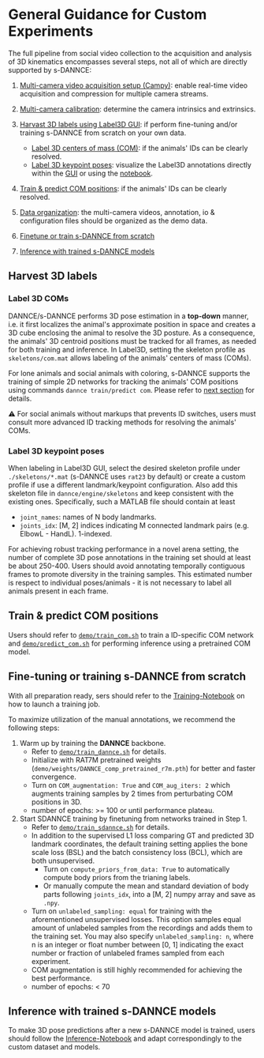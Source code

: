 # General Guidance for Custom Experiments

The full pipeline from social video collection to the acquisition and analysis of 3D kinematics encompasses several steps, not all of which are directly supported by s-DANNCE:

1. [Multi-camera video acquisition setup (Campy)](https://github.com/ksseverson57/campy): enable real-time video acquisition and compression for multiple camera streams.

2. [Multi-camera calibration](https://github.com/spoonsso/dannce/tree/master/calibration): determine the camera intrinsics and extrinsics. 

3. [Harvast 3D labels using Label3D GUI](https://github.com/diegoaldarondo/Label3D): if perform fine-tuning and/or training s-DANNCE from scratch on your own data.
   - [Label 3D centers of mass (COM)](#label-3d-coms): if the animals' IDs can be clearly resolved.
   - [Label 3D keypoint poses](#label-3d-keypoint-poses): visualize the Label3D annotations directly within the [GUI](https://github.com/diegoaldarondo/Label3D/blob/master/example.m) or using the [notebook](notebooks/1.visualize_mv_dataset_annotations.ipynb).

4. [Train & predict COM positions](#train--predict-com-positions): if the animals' IDs can be clearly resolved.
5. [Data organization](notebooks/1.visualize_mv_dataset_annotations.ipynb): the multi-camera videos, annotation, io & configuration files should be organized as the demo data.
6. [Finetune or train s-DANNCE from scratch](#fine-tuning-or-training-s-dannce-from-scratch)
   
7. [Inference with trained s-DANNCE models](#inference-using-trained-models)

## Harvest 3D labels
### Label 3D COMs
DANNCE/s-DANNCE performs 3D pose estimation in a **top-down** manner, i.e. it first localizes the animal's approximate position in space and creates a 3D cube enclosing the animal to resolve the 3D posture. As a consequence, the animals' 3D centroid positions must be tracked for all frames, as needed for both training and inference. In Label3D, setting the skeleton profile as `skeletons/com.mat` allows labeling of the animals' centers of mass (COMs). 

For lone animals and social animals with coloring, s-DANNCE supports the training of simple 2D networks for tracking the animals' COM positions using commands `dannce train/predict com`. Please refer to [next section](#train--predict-com-positions) for details. 

:warning: For social animals without markups that prevents ID switches, users must consult more advanced ID tracking methods for resolving the animals' COMs.

### Label 3D keypoint poses
When labeling in Label3D GUI, select the desired skeleton profile under `./skeletons/*.mat` (s-DANNCE uses `rat23` by default) or create a custom profile if use a different landmark/keypoint configuration. Also add this skeleton file in `dannce/engine/skeletons` and keep consistent with the existing ones. Specifically, such a MATLAB file should contain at least
   - `joint_names`: names of N body landmarks.
   - `joints_idx`: [M, 2] indices indicating M connected landmark pairs (e.g. ElbowL - HandL). 1-indexed.

For achieving robust tracking performance in a novel arena setting, the number of complete 3D pose annotations in the training set should at least be about 250-400. Users should avoid annotating temporally contiguous frames to promote diversity in the training samples. This estimated number is respect to individual poses/animals - it is not necessary to label all animals present in each frame. 

## Train & predict COM positions
Users should refer to [`demo/train_com.sh`](demo/train_com.sh) to train a ID-specific COM network and [`demo/predict_com.sh`](demo/predict_com.sh) for performing inference using a pretrained COM model.

## Fine-tuning or training s-DANNCE from scratch

With all preparation ready, sers should refer to the [Training-Notebook](notebooks/3.finetune_on_new_dataset.ipynb) on how to launch a training job. 

To maximize utilization of the manual annotations, we recommend the following steps:

1. Warm up by training the **DANNCE** backbone.
    - Refer to [`demo/train_dannce.sh`](demo/train_dannce.sh) for details.
    - Initialize with RAT7M pretrained weights (`demo/weights/DANNCE_comp_pretrained_r7m.pth`) for better and faster convergence. 
    - Turn on `COM_augmentation: True` and `COM_aug_iters: 2` which augments training samples by 2 times from perturbating COM positions in 3D. 
    - number of epochs: >= 100 or until performance plateau.
2. Start SDANNCE training by finetuning from networks trained in Step 1. 
    - Refer to [`demo/train_sdannce.sh`](demo/train_sdannce.sh) for details.
    - In addition to the supervised L1 loss comparing GT and predicted 3D landmark coordinates, the default training setting applies the bone scale loss (BSL) and the batch consistency loss (BCL), which are both unsupervised. 
        - Turn on `compute_priors_from_data: True` to automatically compute body priors from the trianing labels.
        - Or manually compute the mean and standard deviation of body parts following `joints_idx`, into a [M, 2] numpy array and save as `.npy`. 
    - Turn on `unlabeled_sampling: equal` for training with the aforementioned unsupervised losses. This option samples equal amount of unlabeled samples from the recordings and adds them to the training set. You may also specify `unlabeled_sampling: n`, where n is an integer or float number between [0, 1] indicating the exact number or fraction of unlabeled frames sampled from each experiment.
    - COM augmentation is still highly recommended for achieving the best performance.
    - number of epochs: < 70

## Inference with trained s-DANNCE models
To make 3D pose predictions after a new s-DANNCE model is trained, users should follow the [Inference-Notebook](notebooks/2.inference_using_pretrained_model.ipynb) and adapt correspondingly to the custom dataset and models.

